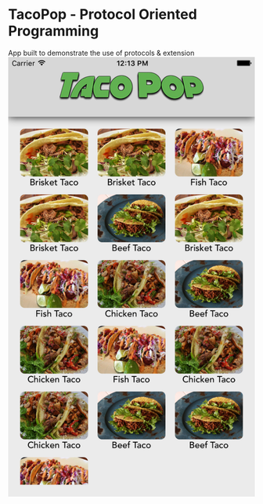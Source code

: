 # TacoPop - Protocol Oriented Programming
App built to demonstrate the use of protocols & extension
![TacoPop](https://raw.githubusercontent.com/aadityanarvekar/TacoPop/master/TacoPop.png)
